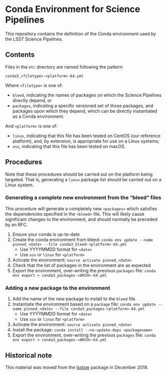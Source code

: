# Conda Environment for Science Pipelines

This repository contains the definition of the Conda environment used by the LSST Science Pipelines.

## Contents

Files in the `etc` directory are named following the pattern:

```
conda3_<filetype>-<platform>-64.yml
```

Where `<filetype>` is one of:

- `bleed`, indicating the names of packages on which the Science Pipelines directly depend, or
- `packages`, indicating a specific versioned set of those packages, and packages upon which they depend, which can be directly instantiated as a Conda environment.

And `<platform>` is one of:

- `linux`, indicating that this file has been tested on CentOS (our reference platform), and, by extension, is appropriate for use on a Linux systems;
- `osx`, indicating that this file has been tested on macOS.

## Procedures

Note that these procedures should be carried out on the platform being targeted.
That is, generating a `linux` package list should be carried out on a Linux system.

### Generating a complete new environment from the “bleed” files

This procedure will generate a completely new `<packages>` which satisfies the dependencies specified in the `<bleed>` file.
This will likely cause significant changes to the environment, and should normally be preceded by an RFC.

1. Ensure your conda is up-to-date
1. Create the conda environment from bleed: `conda env update --name pinned_<date> --file conda3_bleed-<platform>-64.yml`
   * Use YYYYMMDD format for `<date>`
   * Use `osx` or `linux` for `<platform>`
1. Activate the environment: `source activate pinned_<date>`
1. Check that the list of packages in the environment are as expected
1. Export the environment, over-writing the previous `packages` file: `conda env export > conda3_packages-<ARCH>-64.yml`

### Adding a new package to the environment

1. Add the name of the new package to install to the `bleed` file.
1. Instantiate the environment based on a `package` file: `conda env update --name pinned_<date> --file conda3_packages-<platform>-64.yml`
   * Use YYYYMMDD format for `<date>`
   * Use `osx` or `linux` for `<platform>`
1. Activate the environment: `source activate pinned_<date>`
1. Install the package: `conda install --no-update-deps <packagename>`
1. Export the environment, over-writing the previous `packages` file: `conda env export > conda3_packages-<ARCH>-64.yml`

## Historical note

This material was moved from the [lsstsw](https://github.com/lsst/lsstsw) package in December 2018.
